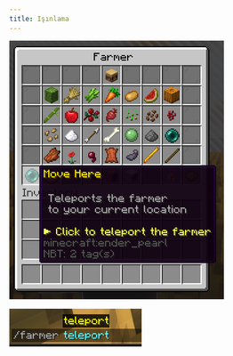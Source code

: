 ```yaml
---
title: Işınlama
---
```


![Teleport Item](../../../../../assets/sfarmer/en/teleport-item.png "Teleport Item")

![Teleport Command](../../../../../assets/sfarmer/en/teleport-cmd.png "Teleport Command")